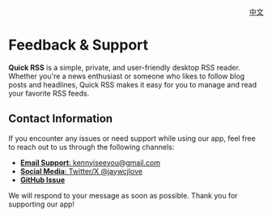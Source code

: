 <p align="right">
  <a href="./feedback.zh.md">中文</a>
</p>
<!--rehype:style=float: right; bottom: -36px; position: relative;-->


Feedback & Support
===

**Quick RSS** is a simple, private, and user-friendly desktop RSS reader. Whether you're a news enthusiast or someone who likes to follow blog posts and headlines, Quick RSS makes it easy for you to manage and read your favorite RSS feeds.

## Contact Information

If you encounter any issues or need support while using our app, feel free to reach out to us through the following channels:

- [**Email Support**: kennyiseeyou@gmail.com](mailto:kennyiseeyou@gmail.com)
- [**Social Media**: Twitter/X @jaywcjlove](https://twitter.com/jaywcjlove)
- [**GitHub Issue**](https://github.com/jaywcjlove/quick-rss/issues/new/choose)

We will respond to your message as soon as possible. Thank you for supporting our app!